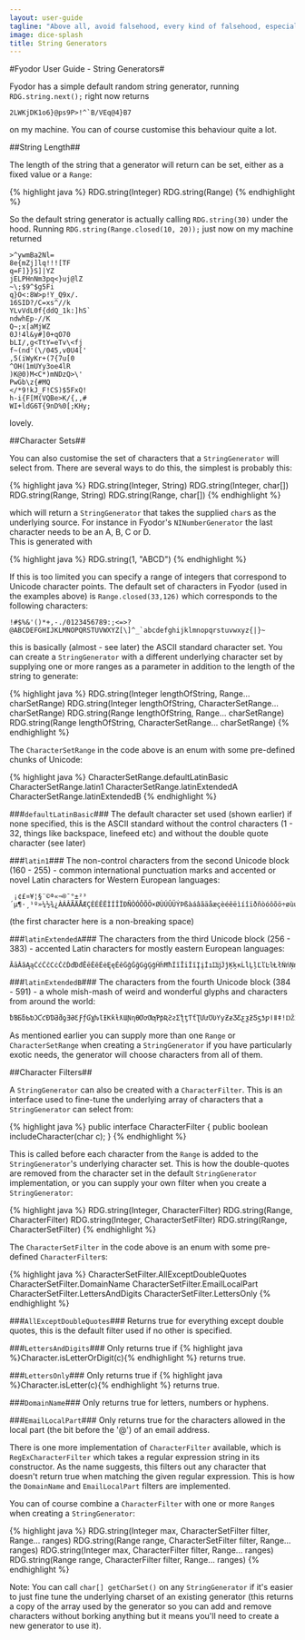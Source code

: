 ```yaml
---
layout: user-guide
tagline: "Above all, avoid falsehood, every kind of falsehood, especially falseness to yourself. Watch over your own deceitfulness and look into it every hour, every minute"
image: dice-splash
title: String Generators
---
```


#Fyodor User Guide - String Generators#

Fyodor has a simple default random string generator, 
running `RDG.string.next();` right now returns 
                                                     
```
2LWKjDK1o6}@ps9P>!^`B/VEq@4}B7
```

on my machine. You can of course customise this behaviour quite a lot.

##String Length##

The length of the string that a generator will return can be set, either as a fixed value or a `Range`:

{% highlight java %}
RDG.string(Integer)
RDG.string(Range<Integer>)
{% endhighlight %}

So the default string generator is actually calling `RDG.string(30)` under the hood. Running
 `RDG.string(Range.closed(10, 20));` just now on my machine returned
 
 ```
 >^ywmBa2Nl=
 8e{mZj]lq!!![TF
 q=F]}}S]|YZ
 jELPHnNm3pq<}uj@lZ
 ~\;$9^$g5Fi
 q}O<:8W>p!Y_Q9x/.
 16SID?/C=xs^//k
 YLvVdL0f{ddQ_1k:]hS`
 ndwhEp-//K
 Q~;x[aMjWZ
 0J!4l&y#]0+qO70
 bLI/,g<TtY=eTv\<fj
 f~(nd'(\/045,v0U4['
 ,5(iWyKr+(7{7u[0
 ^OH(1mUYy3oe4lR
 )K@0)M<C*)mNDzQ>\'
 PwGb\z{#MQ
 </*9!kJ_F!CS)$5FxQ!
 h-i{F[M(VQBe>K/{,,#
 WI+ldG6T{9nD%0[;KHy;
```

lovely.

##Character Sets##

You can also customise the set of characters that a `StringGenerator` will select from. There are several ways
to do this, the simplest is probably this:

{% highlight java %}
RDG.string(Integer, String)
RDG.string(Integer, char[])
RDG.string(Range<Integer>, String)
RDG.string(Range<Integer>, char[])
{% endhighlight %}

which will return a `StringGenerator` that takes the supplied `char`s as the underlying source. 
For instance in Fyodor's `NINumberGenerator` the last character needs to be an A, B, C or D.  
This is generated with 

{% highlight java %}
RDG.string(1, "ABCD")
{% endhighlight %} 

If this is too limited you can specify a range of integers that correspond to Unicode character points.
The default set of characters in Fyodor (used in the examples above) is `Range.closed(33,126)` which
corresponds to the following characters:

```
!#$%&'()*+,-./0123456789:;<=>?@ABCDEFGHIJKLMNOPQRSTUVWXYZ[\]^_`abcdefghijklmnopqrstuvwxyz{|}~
```

this is basically (almost - see later) the ASCII standard character set. You can create a `StringGenerator`
with a different underlying character set by supplying one or more ranges as a parameter in addition to the length of 
the string to generate:

{% highlight java %}
RDG.string(Integer lengthOfString, Range<Integer>... charSetRange)
RDG.string(Integer lengthOfString, CharacterSetRange... charSetRange)
RDG.string(Range<Integer> lengthOfString, Range<Integer>... charSetRange)
RDG.string(Range<Integer> lengthOfString, CharacterSetRange... charSetRange)
{% endhighlight %}

The `CharacterSetRange` in the code above is an enum with some pre-defined chunks of Unicode:

{% highlight java %}
CharacterSetRange.defaultLatinBasic
CharacterSetRange.latin1
CharacterSetRange.latinExtendedA
CharacterSetRange.latinExtendedB
{% endhighlight %}

###`defaultLatinBasic`###
The default character set used (shown earlier) if none specified, this is the ASCII standard without the control
characters (1 - 32, things like backspace, linefeed etc) and without the double quote character (see later)

###`latin1`###
The non-control characters from the second Unicode block (160 - 255) - common international punctuation
marks and accented or novel Latin characters for Western European languages:

```
 ¡¢£¤¥¦§¨©ª«¬­®¯°±²³´µ¶·¸¹º»¼½¾¿ÀÁÂÃÄÅÆÇÈÉÊËÌÍÎÏÐÑÒÓÔÕÖ×ØÙÚÛÜÝÞßàáâãäåæçèéêëìíîïðñòóôõö÷øùúûüýþÿ
```

(the first character here is a non-breaking space)

###`latinExtendedA`###
The characters from the third Unicode block (256 - 383) - accented Latin characters for mostly 
eastern European languages:

```
ĀāĂăĄąĆćĈĉĊċČčĎďĐđĒēĔĕĖėĘęĚěĜĝĞğĠġĢģĤĥĦħĨĩĪīĬĭĮįİıĲĳĴĵĶķĸĹĺĻļĽľĿŀŁłŃńŅņŇňŉŊŋŌōŎŏŐőŒœŔŕŖŗŘřŚśŜŝŞşŠšŢţŤťŦŧŨũŪūŬŭŮůŰűŲųŴŵŶŷŸŹźŻżŽžſ
```

###`latinExtendedB`###
The characters from the fourth Unicode block (384 - 591) - a whole mish-mash of weird and wonderful
glyphs and characters from around the world:

```
ƀƁƂƃƄƅƆƇƈƉƊƋƌƍƎƏƐƑƒƓƔƕƖƗƘƙƚƛƜƝƞƟƠơƢƣƤƥƦƧƨƩƪƫƬƭƮƯưƱƲƳƴƵƶƷƸƹƺƻƼƽƾƿǀǁǂǃǄǅǆǇǈǉǊǋǌǍǎǏǐǑǒǓǔǕǖǗǘǙǚǛǜǝǞǟǠǡǢǣǤǥǦǧǨǩǪǫǬǭǮǯǰǱǲǳǴǵǶǷǸǹǺǻǼǽǾǿȀȁȂȃȄȅȆȇȈȉȊȋȌȍȎȏȐȑȒȓȔȕȖȗȘșȚțȜȝȞȟȠȡȢȣȤȥȦȧȨȩȪȫȬȭȮȯȰȱȲȳȴȵȶȷȸȹȺȻȼȽȾȿɀɁɂɃɄɅɆɇɈɉɊɋɌɍɎɏ
```

As mentioned earlier you can supply more than one `Range` or `CharacterSetRange` when creating a `StringGenerator`
if you have particularly exotic needs, the generator will choose characters from all of them.

##Character Filters##

A `StringGenerator` can also be created with a `CharacterFilter`.  This is an interface used to fine-tune
the underlying array of characters that a `StringGenerator` can select from:

{% highlight java %}
public interface CharacterFilter {
    public boolean includeCharacter(char c);
}
{% endhighlight %}

This is called before each character from the `Range` is added to the `StringGenerator`'s underlying
character set. This is how the double-quotes are removed from the character set in the default `StringGenerator`
implementation, or you can supply your own filter when you create a `StringGenerator`:
 
{% highlight java %}
RDG.string(Integer, CharacterFilter)
RDG.string(Range<Integer>, CharacterFilter)
RDG.string(Integer, CharacterSetFilter)
RDG.string(Range<Integer>, CharacterSetFilter)
{% endhighlight %}

The `CharacterSetFilter` in the code above is an enum with some pre-defined `CharacterFilter`s:

{% highlight java %}
CharacterSetFilter.AllExceptDoubleQuotes
CharacterSetFilter.DomainName
CharacterSetFilter.EmailLocalPart
CharacterSetFilter.LettersAndDigits
CharacterSetFilter.LettersOnly
{% endhighlight %}

###`AllExceptDoubleQuotes`###
Returns true for everything except double quotes, this is the default filter used if no other is 
specified.

###`LettersAndDigits`###
Only returns true if {% highlight java %}Character.isLetterOrDigit(c){% endhighlight %} returns true.

###`LettersOnly`###
Only returns true if {% highlight java %}Character.isLetter(c){% endhighlight %} returns true.

###`DomainName`###
Only returns true for letters, numbers or hyphens.

###`EmailLocalPart`###
Only returns true for the characters allowed in the local part (the bit before the '@') of an email address.

There is one more implementation of `CharacterFilter` available, which is `RegExCharacterFilter` 
which takes a regular expression string in its constructor. As the name suggests, this filters 
out any character that doesn't return true when matching the given regular expression.
This is how the `DomainName` and `EmailLocalPart` filters are implemented.

You can of course combine a `CharacterFilter` with one or more `Range`s when creating a `StringGenerator`:

{% highlight java %}
RDG.string(Integer max, CharacterSetFilter filter, Range<Integer>... ranges)
RDG.string(Range<Integer> range, CharacterSetFilter filter, Range<Integer>... ranges)
RDG.string(Integer max, CharacterFilter filter, Range<Integer>... ranges)
RDG.string(Range<Integer> range, CharacterFilter filter, Range<Integer>... ranges)
{% endhighlight %}
 
Note: You can call `char[] getCharSet()` on any `StringGenerator` if it's easier to just fine tune the 
underlying charset of an existing generator (this returns a copy of the array used by the 
generator so you can add and remove characters without borking anything but it means you'll need 
to create a new generator to use it).
